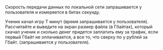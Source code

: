 Скорость передачи данных по локальной сети запрашивается у пользователя и измеряется в битах секунду. 

Ученик качал игру Т минут (время запрашивается у пользователя). Рассчитайте и выведите на экран размер файла (в Гбайтах), который скачал ученик и сколько денег придется заплатить ему за трафик, если первый Гбайт не оплачивается, а все то, что сверху по у рублей за Гбайт. (запрашивается у пользователя).